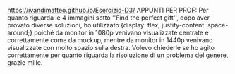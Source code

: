 https://ivandimatteo.github.io/Esercizio-D3/
APPUNTI PER PROF: Per quanto riguarda le 4 immagini sotto ''Find the perfect gift'', dopo aver provato diverse soluzioni, ho utilizzato {display: flex; justify-content: space-around;} poiché da monitor in 1080p venivano visualizzate centrate e correttamente come da mockup, mentre da monitor in 1440p venivano visualizzate con molto spazio sulla destra. Volevo chiederle se ho agito correttamente per quanto riguarda la risoluzione di un problema del genere, grazie mille.
